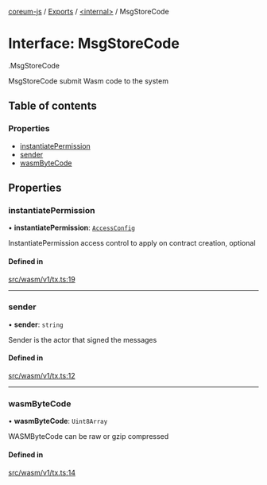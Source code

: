 [coreum-js](../README.md) / [Exports](../modules.md) / [<internal\>](../modules/internal_.md) / MsgStoreCode

# Interface: MsgStoreCode

[<internal>](../modules/internal_.md).MsgStoreCode

MsgStoreCode submit Wasm code to the system

## Table of contents

### Properties

- [instantiatePermission](internal_.MsgStoreCode.md#instantiatepermission)
- [sender](internal_.MsgStoreCode.md#sender)
- [wasmByteCode](internal_.MsgStoreCode.md#wasmbytecode)

## Properties

### instantiatePermission

• **instantiatePermission**: [`AccessConfig`](../modules/internal_.md#accessconfig)

InstantiatePermission access control to apply on contract creation,
optional

#### Defined in

[src/wasm/v1/tx.ts:19](https://github.com/CooperFoundation/coreum-js/blob/e00873a/src/wasm/v1/tx.ts#L19)

___

### sender

• **sender**: `string`

Sender is the actor that signed the messages

#### Defined in

[src/wasm/v1/tx.ts:12](https://github.com/CooperFoundation/coreum-js/blob/e00873a/src/wasm/v1/tx.ts#L12)

___

### wasmByteCode

• **wasmByteCode**: `Uint8Array`

WASMByteCode can be raw or gzip compressed

#### Defined in

[src/wasm/v1/tx.ts:14](https://github.com/CooperFoundation/coreum-js/blob/e00873a/src/wasm/v1/tx.ts#L14)
